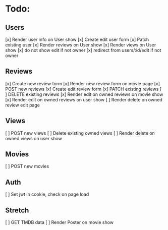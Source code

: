 # Todo:
## Users
[x] Render user info on User show
[x] Create edit user form
[x] Patch existing user
[x] Render reviews on User show
[x] Render views on User show
[x] do not show edit if not owner
[x] redirect from users/:id/edit if not owner

## Reviews
[x] Create new review form
[x] Render new review form on movie page
[x] POST new reviews
[x] Create edit review form
[x] PATCH existing reviews
[ ] DELETE existing reviews
[x] Render edit on owned reviews on movie show
[x] Render edit on owned reviews on user show
[ ] Render delete on owned review edit page

## Views
[ ] POST new views
[ ] Delete existing owned views
[ ] Render delete on owned views on user show

## Movies
[ ] POST new movies

## Auth
[ ] Set jwt in cookie, check on page load

## Stretch
[ ] GET TMDB data
[ ] Render Poster on movie show


